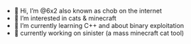- 👋 Hi, I’m @6x2 also known as chob on the internet
- 👀 I’m interested in cats & minecraft
- 🌱 I’m currently learning C++ and about binary exploitation
- 🌟 currently working on sinister (a mass minecraft cat tool)
